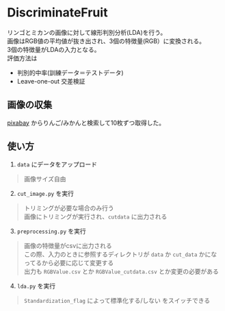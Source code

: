 # DiscriminateFruit
リンゴとミカンの画像に対して線形判別分析(LDA)を行う。<br>
画像はRGB値の平均値が抜き出され、3個の特徴量(RGB）に変換される。<br>
3個の特徴量がLDAの入力となる。<br>
評価方法は
- 判別的中率(訓練データ＝テストデータ)
- Leave-one-out 交差検証

## 画像の収集
[pixabay](https://pixabay.com/ja/) からりんご/みかんと検索して10枚ずつ取得した。

## 使い方
1. `data` にデータをアップロード
> 画像サイズ自由

2. `cut_image.py` を実行
> トリミングが必要な場合のみ行う<br>
> 画像にトリミングが実行され、`cutdata` に出力される

3. `preprocessing.py` を実行
> 画像の特徴量がcsvに出力される<br>
> この際、入力のときに参照するディレクトリが `data` か `cut_data` かになってるから必要に応じて変更する<br>
> 出力も `RGBValue.csv` とか `RGBValue_cutdata.csv` とか変更の必要がある

4. `lda.py` を実行
> `Standardization_flag` によって標準化する/しない をスイッチできる

